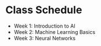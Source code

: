 # Class Schedule
- Week 1: Introduction to AI
- Week 2: Machine Learning Basics
- Week 3: Neural Networks
